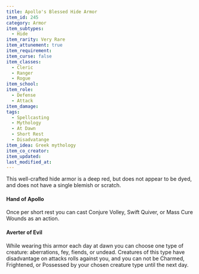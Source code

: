 ```yaml
---
title: Apollo's Blessed Hide Armor
item_id: 245
category: Armor
item_subtypes:
  - Hide
item_rarity: Very Rare
item_attunement: true
item_requirement:
item_curse: false
item_classes:
  - Cleric
  - Ranger
  - Rogue
item_school:
item_role:
  - Defense
  - Attack
item_damage:
tags:
  - Spellcasting
  - Mythology
  - At Dawn
  - Short Rest
  - Disadvatange
item_idea: Greek mythology
item_co_creator:
item_updated:
last_modified_at:
---
```


This well-crafted hide armor is a deep red, but does not appear to be dyed, and does not have a single blemish or scratch.

#### Hand of Apollo

Once per short rest you can cast <magic-spell>Conjure Volley</magic-spell>, <magic-spell>Swift Quiver</magic-spell>, or <magic-spell>Mass Cure Wounds</magic-spell> as an action. 

#### Averter of Evil

While wearing this armor each day at dawn you can choose one type of creature: aberrations, fey, fiends, or undead. Creatures of this type have disadvantage on attacks rolls against you, and you can not be Charmed, Frightened, or Possessed by your chosen creature type until the next day.
